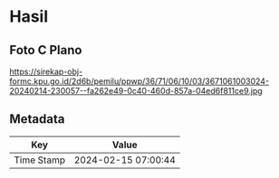 # Hasil

## Foto C Plano

https://sirekap-obj-formc.kpu.go.id/2d6b/pemilu/ppwp/36/71/06/10/03/3671061003024-20240214-230057--fa262e49-0c40-460d-857a-04ed6f811ce9.jpg


## Metadata

| Key        | Value               |
| ---------- | ------------------- |
| Time Stamp | 2024-02-15 07:00:44 |



